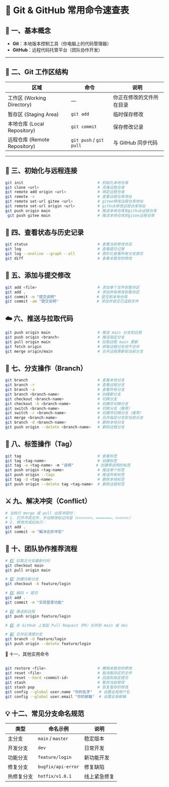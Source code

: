 # 🧰 Git & GitHub 常用命令速查表

## 🧱 一、基本概念
- **Git**：本地版本控制工具（你电脑上的代码管理器）
- **GitHub**：远程代码托管平台（团队协作开发）

---

## 📂 二、Git 工作区结构

| 区域 | 命令 | 说明 |
|------|------|------|
| 工作区 (Working Directory) | — | 你正在修改的文件所在目录 |
| 暂存区 (Staging Area) | `git add` | 临时保存修改 |
| 本地仓库 (Local Repository) | `git commit` | 保存修改记录 |
| 远程仓库 (Remote Repository) | `git push` / `git pull` | 与 GitHub 同步代码 |

---

## 🚀 三、初始化与远程连接

```bash
git init                                 # 初始化本地仓库
git clone <url>                          # 克隆远程仓库
git remote add origin <url>              # 绑定远程仓库
git remote -v                            # 查看远程仓库地址
git remote set-url gitee <url>           # gitee修改远程仓库地址
git remote set-url origin <url>          # github修改远程仓库地址
git push origin main                     # 推送本地仓库到github远程仓库
 git push gitee main                     # 推送本地仓库到gitee远程仓库
```
## 🧩 四、查看状态与历史记录
```bash
git status                               # 查看当前修改状态
git log                                  # 查看提交记录
git log --oneline --graph --all          # 图形化查看所有分支提交
git diff                                 # 查看未暂存的修改
```
## 🧾 五、添加与提交修改
```bash
git add <file>                           # 添加单个文件到暂存区
git add .                                # 添加所有修改到暂存区
git commit -m "提交说明"                  # 提交到本地仓库
git commit -am "提交说明"                 # 添加并提交已追踪文件
```

##  ☁️ 六、推送与拉取代码
```bash
git push origin main                     # 推送 main 分支到远程
git push origin <branch>                 # 推送指定分支
git pull origin main                     # 拉取远程 main 更新
git fetch origin                         # 获取远程分支但不合并
git merge origin/main                    # 合并远程更新到当前分支
```
## 🌿 七、分支操作（Branch）
```bash
git branch                               # 查看本地分支
git branch -r                            # 查看远程分支
git branch -a                            # 查看所有分支
git branch <branch-name>                 # 创建新分支
git checkout <branch-name>               # 切换分支
git checkout -b <branch-name>            # 创建并切换分支
git switch <branch-name>                 # 切换分支（推荐）
git switch -c <branch-name>              # 创建并切换分支（推荐）
git merge <branch-name>                  # 合并指定分支到当前分支
git branch -d <branch-name>              # 删除本地分支
git push origin --delete <branch-name>   # 删除远程分支
```
## 🔄 八、标签操作（Tag）
```bash
git tag                                  # 查看标签
git tag <tag-name>                       # 创建标签
git tag -a <tag-name> -m "说明"          # 创建带说明的标签
git push origin <tag-name>               # 推送单个标签
git push origin --tags                   # 推送所有标签
git tag -d <tag-name>                    # 删除本地标签
git push origin --delete tag <tag-name>  # 删除远程标签
```
## ⚔️ 九、解决冲突（Conflict）
```bash
# 当执行 merge 或 pull 出现冲突时：
# 1. 打开冲突文件，手动修改标记内容（<<<<<<<、=======、>>>>>>）
# 2. 修改完成后执行：
git add .
git commit -m "解决合并冲突"

```

## 👥 十、团队协作推荐流程
```bash
# 1️⃣ 拉取主分支最新代码
git checkout main
git pull origin main

# 2️⃣ 创建功能分支
git checkout -b feature/login

# 3️⃣ 编码 + 提交
git add .
git commit -m "实现登录功能"

# 4️⃣ 推送到远程
git push origin feature/login

# 5️⃣ 在 GitHub 上发起 Pull Request（PR）合并到 main 或 dev

# 6️⃣ 合并后清理分支
git branch -d feature/login
git push origin --delete feature/login
```
🧼 十一、其他实用命令
## 
```bash
git restore <file>                       # 撤销未暂存的修改
git reset <file>                         # 取消暂存区的文件
git reset --hard <commit-id>             # 回退到指定提交
git stash                                # 暂存当前修改
git stash pop                            # 恢复暂存的修改
git config --global user.name "你的名字"   # 设置全局用户名
git config --global user.email "你的邮箱"  # 设置全局邮箱
```

## 💡 十二、常见分支命名规范
| 类型    | 命名示例               | 说明     |
| ----- | ------------------ | ------ |
| 主分支   | `main` / `master`  | 稳定版本   |
| 开发分支  | `dev`              | 日常开发   |
| 功能分支  | `feature/login`    | 新功能开发  |
| 修复分支  | `bugfix/api-error` | 修复缺陷   |
| 热修复分支 | `hotfix/v1.0.1`    | 线上紧急修复 |
